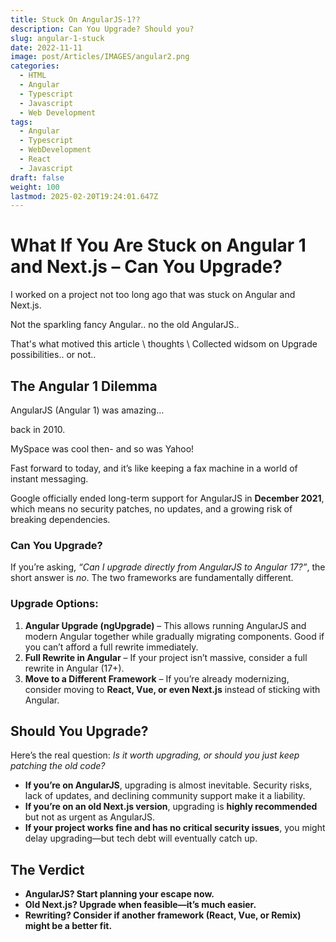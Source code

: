 ```yaml
---
title: Stuck On AngularJS-1??
description: Can You Upgrade? Should you?
slug: angular-1-stuck
date: 2022-11-11
image: post/Articles/IMAGES/angular2.png
categories:
  - HTML
  - Angular
  - Typescript
  - Javascript
  - Web Development
tags:
  - Angular
  - Typescript
  - WebDevelopment
  - React
  - Javascript
draft: false
weight: 100
lastmod: 2025-02-20T19:24:01.647Z
---
```

<!-- 
---

## title: "What If You Are Stuck on Angular 1 and Next.js – Can You Upgrade?" date: 2025-02-20 description: "Exploring upgrade paths from Angular 1 and Next.js, and whether it’s worth the effort." tags: [AngularJS, Next.js, Migration, Web Development, JavaScript]
-->

# What If You Are Stuck on Angular 1 and Next.js – Can You Upgrade?

I worked on a project not too long ago that was stuck on Angular and Next.js.

Not the sparkling fancy Angular.. no the old AngularJS..

That's what motived this article \ thoughts \ Collected widsom on Upgrade possibilities.. or not..

<!-- 
So, you're stuck maintaining an old Angular 1 app and a Next.js project, and you're wondering if you can upgrade. Maybe you inherited this mess, or maybe you've just been putting it off for too long. Either way, let’s talk about your options, the challenges, and whether upgrading is even worth the effort.
-->

## The Angular 1 Dilemma

AngularJS (Angular 1) was amazing…

back in 2010.

MySpace was cool then- and so was Yahoo!

Fast forward to today, and it’s like keeping a fax machine in a world of instant messaging.

Google officially ended long-term support for AngularJS in **December 2021**, which means no security patches, no updates, and a growing risk of breaking dependencies.

### Can You Upgrade?

If you’re asking, *“Can I upgrade directly from AngularJS to Angular 17?”*, the short answer is *no*. The two frameworks are fundamentally different.

### Upgrade Options:

1. **Angular Upgrade (ngUpgrade)** – This allows running AngularJS and modern Angular together while gradually migrating components. Good if you can’t afford a full rewrite immediately.
2. **Full Rewrite in Angular** – If your project isn’t massive, consider a full rewrite in Angular (17+).
3. **Move to a Different Framework** – If you’re already modernizing, consider moving to **React, Vue, or even Next.js** instead of sticking with Angular.

## Should You Upgrade?

Here’s the real question: *Is it worth upgrading, or should you just keep patching the old code?*

* **If you’re on AngularJS**, upgrading is almost inevitable. Security risks, lack of updates, and declining community support make it a liability.
* **If you’re on an old Next.js version**, upgrading is **highly recommended** but not as urgent as AngularJS.
* **If your project works fine and has no critical security issues**, you might delay upgrading—but tech debt will eventually catch up.

## The Verdict

* **AngularJS? Start planning your escape now.**
* **Old Next.js? Upgrade when feasible—it’s much easier.**
* **Rewriting? Consider if another framework (React, Vue, or Remix) might be a better fit.**

<!-- 
Upgrading legacy code is always painful, but future-proofing your application will save you time, money, and headaches down the line. Good luck!

-->
